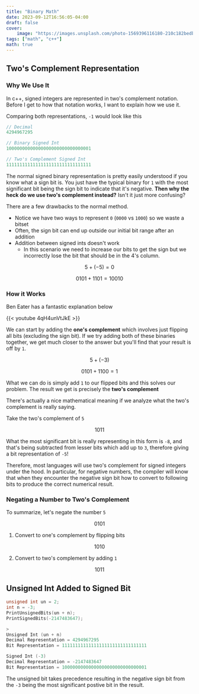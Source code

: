 ```yaml
---
title: "Binary Math"
date: 2023-09-12T16:56:05-04:00
draft: false
cover:
    image: "https://images.unsplash.com/photo-1569396116180-210c182bedb8?ixlib=rb-4.0.3&ixid=M3wxMjA3fDB8MHxwaG90by1wYWdlfHx8fGVufDB8fHx8fA%3D%3D"
tags: ["math", "c++"]
math: true
---
```


## Two's Complement Representation

### Why We Use It

In c++, signed integers are represented in two's complement notation. Before I get to how that notation works, I want to explain how we use it.

Comparing both representations, `-1` would look like this

```c
// Decimal
4294967295

// Binary Signed Int
10000000000000000000000000000001

// Two's Complement Signed Int
11111111111111111111111111111111
```

The normal signed binary representation is pretty easily understood if you know what a sign bit is. You just have the typical binary for `1` with the most significant bit being the sign bit to indicate that it's negative. **Then why the heck do we use two's complement instead?** Isn't it just more confusing?

There are a few drawbacks to the normal method.

- Notice we have two ways to represent `0` (`0000` vs `1000`) so we waste a bitset
- Often, the sign bit can end up outside our initial bit range after an addition
- Addition between signed ints doesn't work
  - In this scenario we need to increase our bits to get the sign but we incorrectly lose the bit that should be in the 4's column.

$$
5 + (-5) = 0
$$

$$
0101 + 1101 = 10010
$$

### How it Works

Ben Eater has a fantastic explanation below

{{< youtube 4qH4unVtJkE >}}

We can start by adding the **one's complement** which involves just flipping all bits (excluding the sign bit). If we try adding both of these binaries together, we get much closer to the answer but you'll find that your result is off by `1`.

$$
5 + (-3)
$$

$$
0101 + 1100  = 1
$$

What we can do is simply add `1` to our flipped bits and this solves our problem. The result we get is precisely the **two's complement**

There's actually a nice mathematical meaning if we analyze what the two's complement is really saying.

Take the two's complement of `5`

$$
1011
$$

What the most significant bit is really representing in this form is `-8`, and that's being subtracted from lesser bits which add up to `3`, therefore giving a bit representation of `-5`!

Therefore, most languages will use two's complement for signed integers under the hood. In particular, for negative numbers, the compiler will know that when they encounter the negative sign bit how to convert to following bits to produce the correct numerical result.

### Negating a Number to Two's Complement

To summarize, let's negate the number `5`

$$
0101
$$

1. Convert to one's complement by flipping bits

$$
1010
$$

2. Convert to two's complement by adding `1`

$$
1011
$$

## Unsigned Int Added to Signed Bit

```c++
unsigned int un = 2;
int n = -3;
PrintUnsignedBits(un + n);
PrintSignedBits(-2147483647);

>
Unsigned Int (un + n)
Decimal Representation = 4294967295
Bit Representation = 11111111111111111111111111111111

Signed Int (-3)
Decimal Representation = -2147483647
Bit Representation = 10000000000000000000000000000001
```

The unsigned bit takes precedence resulting in the negative sign bit from the `-3` being the most significant postive bit in the result.
